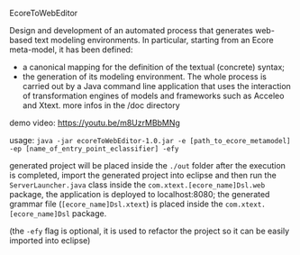 EcoreToWebEditor

Design and development of an automated process that generates web-based text modeling environments. In particular, starting from an Ecore meta-model, it has been defined:
- a canonical mapping for the definition of the textual (concrete) syntax;
- the generation of its modeling environment.
The whole process is carried out by a Java command line application that uses the interaction of transformation engines of models and frameworks such as Acceleo and Xtext.
more infos in the /doc directory

demo video: https://youtu.be/m8UzrMBbMNg

usage: `java -jar ecoreToWebEditor-1.0.jar -e [path_to_ecore_metamodel] -ep [name_of_entry_point_eclassifier] -efy`

generated project will be placed inside the `./out` folder
after the execution is completed, import the generated project into eclipse and then run the `ServerLauncher.java` class inside the `com.xtext.[ecore_name]Dsl.web` package, the application is deployed to localhost:8080; the generated grammar file (`[ecore_name]Dsl.xtext`) is placed inside the `com.xtext.[ecore_name]Dsl` package.

(the `-efy` flag is optional, it is used to refactor the project so it can be easily imported into eclipse)

